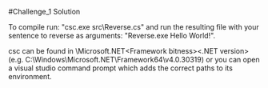 #Challenge_1 Solution

To compile run: "csc.exe src\Reverse.cs" 
and run the resulting file with your sentence to reverse as arguments: "Reverse.exe Hello World!".

csc can be found in <windows installation folder>\Microsoft.NET\<Framework bitness>\<.NET version> 
(e.g. C:\Windows\Microsoft.NET\Framework64\v4.0.30319)
or you can open a visual studio command prompt which adds the correct paths to its environment.